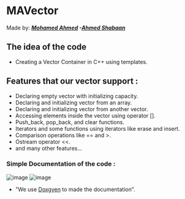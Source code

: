 # MAVector
Made by: ***[Mohamed Ahmed](https://github.com/3ab2wy1911) -[Ahmed Shabaan](https://github.com/sh3boo)*** 
## The idea of the code
* Creating a Vector Container in C++ using templates.
## Features that our vector support :
* Declaring empty vector with initializing capacity.
* Declaring and initializing vector from an array.
* Declaring and initializing vector from another vector.
* Accessing elements inside the vector using operator [].
* Push_back, pop_back, and clear functions.
* Iterators and some functions using iterators like erase and insert.
* Comparison operations like == and >.
* Ostream operator <<.
* and many other features...
### Simple Documentation of the code :
![image](https://user-images.githubusercontent.com/91838581/209567844-c84bf2e7-1c87-4ec4-9602-055bf2e72bbf.png)
![image](https://user-images.githubusercontent.com/91838581/209567944-c9a21c56-3598-4c47-9302-614213a2f1d1.png)
* "We use [Doxgyen](https://www.doxygen.nl/) to made the documentation".
